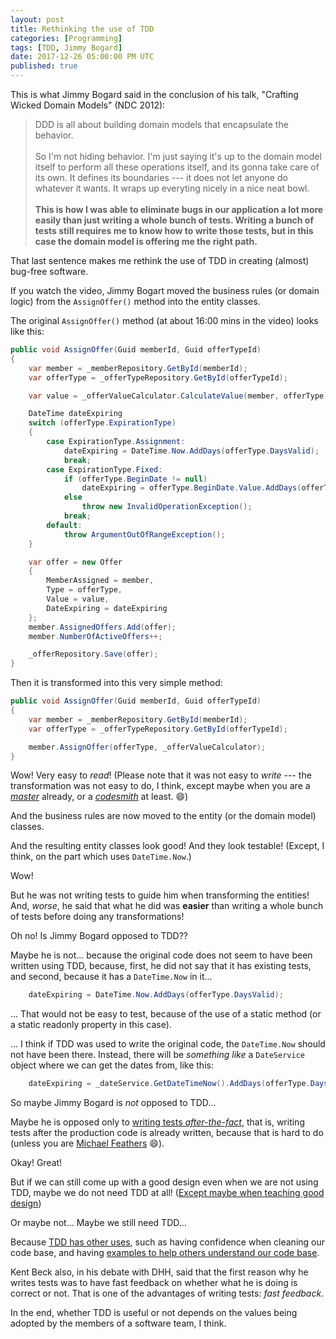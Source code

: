 ```yaml
---
layout: post
title: Rethinking the use of TDD
categories: [Programming]
tags: [TDD, Jimmy Bogard]
date: 2017-12-26 05:00:00 PM UTC
published: true
---
```


<!-- December 27, 2017 01:00:00 AM Philippine Time -->

This is what Jimmy Bogard said in the conclusion of his talk, "Crafting Wicked Domain Models" (NDC 2012):

> DDD is all about building domain models that encapsulate the behavior.
<br /><br />
> So I'm not hiding behavior. I'm just saying it's up to the domain model itself to perform all these operations itself, and its gonna take care of its own. It defines its boundaries --- it does not let anyone do whatever it wants. It wraps up everyting nicely in a nice neat bowl.
<br /><br />
> **This is how I was able to eliminate bugs in our application a lot more easily than just writing a whole bunch of tests. Writing a bunch of tests still requires me to know how to write those tests, but in this case the domain model is offering me the right path.**
	
That last sentence makes me rethink the use of TDD in creating (almost) bug-free software.


<!--more-->


If you watch the video, Jimmy Bogart moved the business rules (or domain logic) from the `AssignOffer()` method into the entity classes.

The original `AssignOffer()` method (at about 16:00 mins in the video) looks like this:

``` csharp
public void AssignOffer(Guid memberId, Guid offerTypeId)
{
    var member = _memberRepository.GetById(memberId);
    var offerType = _offerTypeRepository.GetById(offerTypeId);

    var value = _offerValueCalculator.CalculateValue(member, offerType);

    DateTime dateExpiring
    switch (offerType.ExpirationType)
    {
        case ExpirationType.Assignment:
            dateExpiring = DateTime.Now.AddDays(offerType.DaysValid);
            break;
        case ExpirationType.Fixed:
            if (offerType.BeginDate != null)
                dateExpiring = offerType.BeginDate.Value.AddDays(offerType.DaysValid);
            else
                throw new InvalidOperationException();
            break;
        default:
            throw ArgumentOutOfRangeException();
    }

    var offer = new Offer
    {
        MemberAssigned = member,
        Type = offerType,
        Value = value,
        DateExpiring = dateExpiring
    };
    member.AssignedOffers.Add(offer);
    member.NumberOfActiveOffers++;

    _offerRepository.Save(offer);
}
```

Then it is transformed into this very simple method:

``` csharp
public void AssignOffer(Guid memberId, Guid offerTypeId)
{
    var member = _memberRepository.GetById(memberId);
    var offerType = _offerTypeRepository.GetById(offerTypeId);

    member.AssignOffer(offerType, _offerValueCalculator);
}
```

Wow! Very easy to _read_! (Please note that it was not easy to _write_ --- the transformation was not easy to do, I think, except maybe when you are a [_master_](https://terencemcghee.com/Articles/Tech/2015/10/25/1D0C454A70AC3AEF01BB1BAAD94C8753.html#guru) already, or a [_codesmith_](https://terencemcghee.com/Articles/Tech/2015/10/25/1D0C454A70AC3AEF01BB1BAAD94C8753.html#codesmith) at least. :smile:)

And the business rules are now moved to the entity (or the domain model) classes.

And the resulting entity classes look good! And they look testable! (Except, I think, on the part which uses `DateTime.Now`.)

Wow!

But he was not writing tests to guide him when transforming the entities! And, _worse_, he said that what he did was **easier** than writing a whole bunch of tests before doing any transformations!

Oh no! Is Jimmy Bogard opposed to TDD??

Maybe he is not... because the original code does not seem to have been written using TDD, because, first, he did not say that it has existing tests, and second, because it has a `DateTime.Now` in it...


``` csharp
    dateExpiring = DateTime.Now.AddDays(offerType.DaysValid);
```

... That would not be easy to test, because of the use of a static method (or a static readonly property in this case).

... I think if TDD was used to write the original code, the `DateTime.Now` should not have been there. Instead, there will be _something like_ a `DateService` object where we can get the dates from, like this:

``` csharp
    dateExpiring = _dateService.GetDateTimeNow().AddDays(offerType.DaysValid);
```



So maybe Jimmy Bogard is _not_ opposed to TDD... 

Maybe he is opposed only to [writing tests _after-the-fact_](/quotes/expecting-professionalism-by-uncle-bob-martin/#testing-legacy-code), that is, writing tests after the production code is already written, because that is hard to do (unless you are [Michael Feathers]((https://www.bookdepository.com/Working-Effectively-with-Legacy-Code-Michael-Feathers/9780131177055)) :smile:).


Okay! Great!

But if we can still come up with a good design even when we are not using TDD, maybe we do not need TDD at all! ([Except maybe when teaching good design](/2017/12/19/tdd-and-teaching-design-without-a-teacher))

Or maybe not... Maybe we still need TDD...

Because [TDD has other uses](/quotes/expecting-professionalism-by-uncle-bob-martin/#advantages-of-tdd), such as having confidence when cleaning our code base, and having [examples to help others understand our code base](/quotes/the-craftsman-series/#8).

Kent Beck also, in his debate with DHH, said that the first reason why he writes tests was to have fast feedback on whether what he is doing is correct or not. That is one of the advantages of writing tests: _fast feedback_.

In the end, whether TDD is useful or not depends on the values being adopted by the members of a software team, I think.


<!-- 

Adding to that is what Dijstra said about tests:

> "Testing shows the presence, not the absence of bugs."

What if we instead focus on 






Which of course Uncle Bob Martin also talked about in his book, Clean Architecture... Let's try look what he said...


> Dijkstra once said: "Testing shows the presence, not the absence of bugs." In other words, a program can be proven incorrect by a test; but cannot be proven correct. Therefore all that tests can do, after sufficient testing effort, is allow us to deem a program to be correct enough for our purposes.
<br /><br />
> The implication is stunning. Software development is not a mathematical endeavor; even though it seems to manipulate mathematical constructs. Rather, software is like a Science. We show correctness by applying our best efforts, and failing, to prove incorrectness.

(Oh! He quoted Dijkstra... I did not remember that...)





Having tests might also give us false assurance....

In the end, I think what needs to be changed is how software developers think about bug-free software --- "are going to do something to fix this?" or "all software has bugs, its still okay if our software also contains bugs"


Because, with what I know about TDD, we will not be having that DateTime.Now... but his code has that in there and it still looks good.


The essense of things: kend beck said that the first reason why he writes tests is so that there is fast feedback on whether what he is doing is correct or not.
 -->
